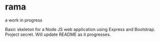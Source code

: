 # rama
a work in progress

Basic skeleton for a Node JS web application using Express and Bootstrap. Project secret. Will update README as it progresses.
